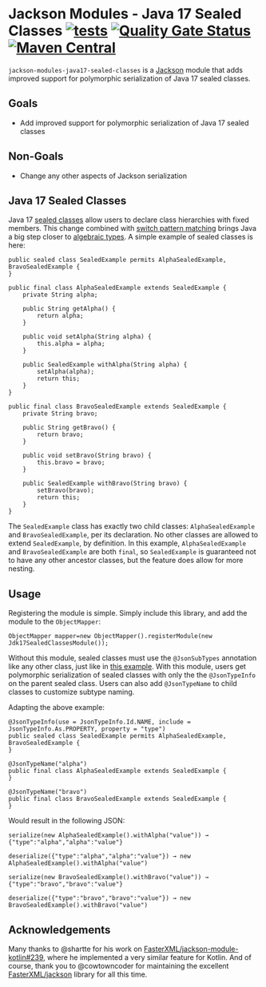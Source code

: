 # Jackson Modules - Java 17 Sealed Classes [![tests](https://github.com/sigpwned/jackson-modules-java-17-sealed-classes/actions/workflows/tests.yml/badge.svg)](https://github.com/sigpwned/jackson-modules-java-17-sealed-classes/actions/workflows/tests.yml) [![Quality Gate Status](https://sonarcloud.io/api/project_badges/measure?project=sigpwned_jackson-modules-java-17-sealed-classes&metric=alert_status)](https://sonarcloud.io/summary/new_code?id=sigpwned_jackson-modules-java-17-sealed-classes) [![Maven Central](https://maven-badges.herokuapp.com/maven-central/com.sigpwned/jackson-modules-java17-sealed-classes/badge.svg)](https://maven-badges.herokuapp.com/maven-central/com.sigpwned/jackson-modules-java17-sealed-classes)

`jackson-modules-java17-sealed-classes` is a [Jackson](https://github.com/FasterXML/jackson) module that adds improved support for polymorphic serialization of Java 17 sealed classes.

## Goals

* Add improved support for polymorphic serialization of Java 17 sealed classes

## Non-Goals

* Change any other aspects of Jackson serialization

## Java 17 Sealed Classes

Java 17 [sealed classes](https://docs.oracle.com/en/java/javase/17/language/sealed-classes-and-interfaces.html) allow users to declare class hierarchies with fixed members. This change combined with [switch pattern matching](https://docs.oracle.com/en/java/javase/17/language/pattern-matching-switch-expressions-and-statements.html) brings Java a big step closer to [algebraic types](https://en.wikipedia.org/wiki/Algebraic_data_type). A simple example of sealed classes is here:

    public sealed class SealedExample permits AlphaSealedExample, BravoSealedExample {
    }
    
    public final class AlphaSealedExample extends SealedExample {
        private String alpha;
        
        public String getAlpha() {
            return alpha;
        }
        
        public void setAlpha(String alpha) {
            this.alpha = alpha;
        }
        
        public SealedExample withAlpha(String alpha) {
            setAlpha(alpha);
            return this;
        }
    }
    
    public final class BravoSealedExample extends SealedExample {
        private String bravo;
        
        public String getBravo() {
            return bravo;
        }
        
        public void setBravo(String bravo) {
            this.bravo = bravo;
        }
        
        public SealedExample withBravo(String bravo) {
            setBravo(bravo);
            return this;
        }
    }

The `SealedExample` class has exactly two child classes: `AlphaSealedExample` and `BravoSealedExample`, per its declaration. No other classes are allowed to extend `SealedExample`, by definition. In this example, `AlphaSealedExample` and `BravoSealedExample` are both `final`, so `SealedExample` is guaranteed not to have any other ancestor classes, but the feature does allow for more nesting.

## Usage

Registering the module is simple. Simply include this library, and add the module to the `ObjectMapper`:

    ObjectMapper mapper=new ObjectMapper().registerModule(new Jdk17SealedClassesModule());

Without this module, sealed classes must use the `@JsonSubTypes` annotation like any other class, just like in [this example](https://www.baeldung.com/jackson-annotations). With this module, users get polymorphic serialization of sealed classes with only the the `@JsonTypeInfo` on the parent sealed class. Users can also add `@JsonTypeName` to child classes to customize subtype naming.

Adapting the above example:

    @JsonTypeInfo(use = JsonTypeInfo.Id.NAME, include = JsonTypeInfo.As.PROPERTY, property = "type")
    public sealed class SealedExample permits AlphaSealedExample, BravoSealedExample {
    }
    
    @JsonTypeName("alpha")
    public final class AlphaSealedExample extends SealedExample {
    }
    
    @JsonTypeName("bravo")
    public final class BravoSealedExample extends SealedExample {
    }
    
Would result in the following JSON:

    serialize(new AlphaSealedExample().withAlpha("value")) → {"type":"alpha","alpha":"value"}

    deserialize({"type":"alpha","alpha":"value"}) → new AlphaSealedExample().withAlpha("value")
    
    serialize(new BravoSealedExample().withBravo("value")) → {"type":"bravo","bravo":"value"}
    
    deserialize({"type":"bravo","bravo":"value"}) → new BravoSealedExample().withBravo("value")
    
## Acknowledgements

Many thanks to @shartte for his work on [FasterXML/jackson-module-kotlin#239](https://github.com/FasterXML/jackson-module-kotlin/issues/239), where he implemented a very similar feature for Kotlin. And of course, thank you to @cowtowncoder for maintaining the excellent [FasterXML/jackson](https://github.com/FasterXML/jackson) library for all this time.

